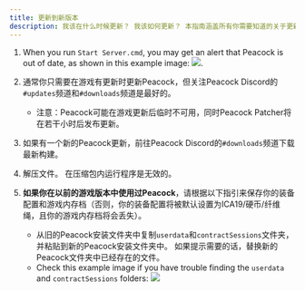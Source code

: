 ```yaml
---
title: 更新到新版本
description: 我该在什么时候更新？ 我该如何更新？ 本指南涵盖所有你需要知道的关于更新的内容。
---
```


1. When you run `Start Server.cmd`, you may get an alert that Peacock is out of date, as shown in this example image: ![](../../static/img/./peacock_out_of_date.png).
2. 通常你只需要在游戏有更新时更新Peacock，但关注Peacock Discord的`#updates`频道和`#downloads`频道是最好的。
    - 注意：Peacock可能在游戏更新后临时不可用，同时Peacock Patcher将在若干小时后发布更新。
3. 如果有一个新的Peacock更新，前往Peacock Discord的`#downloads`频道下载最新构建。
4. 解压文件。 在压缩包内运行程序是无效的。
5. **如果你在以前的游戏版本中使用过Peacock**，请根据以下指引来保存你的装备配置和游戏内存档（否则，你的装备配置将被默认设置为ICA19/硬币/纤维绳，且你的游戏内存档将会丢失）。

    - 从旧的Peacock安装文件夹中复制`userdata`和`contractSessions`文件夹，并粘贴到新的Peacock安装文件夹中。 如果提示需要的话，替换新的Peacock文件夹中已经存在的文件。
    - Check this example image if you have trouble finding the `userdata` and `contractSessions` folders: ![](../../static/img/./userdata_contractsessions.png)
